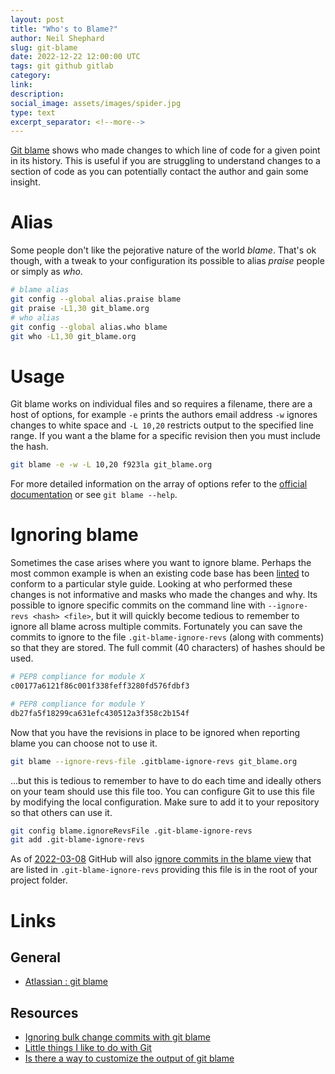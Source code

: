```yaml
---
layout: post
title: "Who's to Blame?"
author: Neil Shephard
slug: git-blame
date: 2022-12-22 12:00:00 UTC
tags: git github gitlab
category:
link:
description:
social_image: assets/images/spider.jpg
type: text
excerpt_separator: <!--more-->
---
```


[Git blame](https://www.git-scm.com/docs/git-blame) shows who made changes to which line of code for a given point in
its history. This is useful if you are struggling to understand changes to a section of code as you can potentially
contact the author and gain some insight.

<!--more-->

# Alias

Some people don't like the pejorative nature of the world _blame_. That's ok though, with a tweak to your configuration
its possible to alias _praise_ people or simply as _who_.

```bash
# blame alias
git config --global alias.praise blame
git praise -L1,30 git_blame.org
# who alias
git config --global alias.who blame
git who -L1,30 git_blame.org
```

# Usage

Git blame works on individual files and so requires a filename, there are a host of options, for example `-e` prints the
authors email address `-w` ignores changes to white space and `-L 10,20` restricts output to the specified line
range. If you want a the blame for a specific revision then you must include the hash.

```bash
git blame -e -w -L 10,20 f923la git_blame.org
```



For more detailed information on the array of options refer to the [official
documentation](https://www.git-scm.com/docs/git-blame) or see `git blame --help`.

# Ignoring blame

Sometimes the case arises where you want to ignore blame. Perhaps the most common example is when an existing code base
has been [linted](../linting) to conform to a particular style guide. Looking at who performed these changes is not
informative and masks who made the changes and why.  Its possible to ignore specific commits on the command line with
`--ignore-revs <hash> <file>`, but it will quickly become tedious to remember to ignore all blame across multiple
commits. Fortunately you can save the commits to ignore to the file `.git-blame-ignore-revs` (along with comments) so
that they are stored. The full commit (40 characters) of hashes should be used.

```bash
# PEP8 compliance for module X
c00177a6121f86c001f338feff3280fd576fdbf3

# PEP8 compliance for module Y
db27fa5f18299ca631efc430512a3f358c2b154f
```

Now that you have the revisions in place to be ignored when reporting blame you can choose not to use it.

```bash
git blame --ignore-revs-file .gitblame-ignore-revs git_blame.org
```

...but this is tedious to remember to have to do each time and ideally others on your team should use this file too. You
can configure Git to use this file by modifying the local configuration. Make sure to add it to your repository so that
others can use it.

```bash
git config blame.ignoreRevsFile .git-blame-ignore-revs
git add .git-blame-ignore-revs
```

As of [2022-03-08](https://github.com/orgs/community/discussions/5033#discussioncomment-2318478) GitHub will also
[ignore commits in the blame
view](https://docs.github.com/en/repositories/working-with-files/using-files/viewing-a-file#ignore-commits-in-the-blame-view)
that are listed in `.git-blame-ignore-revs` providing this file is in the root of your project folder.

# Links

## General

* [Atlassian : git blame](https://www.atlassian.com/git/tutorials/inspecting-a-repository/git-blame)

## Resources

* [Ignoring bulk change commits with git
  blame](https://www.moxio.com/blog/43/ignoring-bulk-change-commits-with-git-blame)
* [Little things I like to do with
  Git](https://csswizardry.com/2017/05/little-things-i-like-to-do-with-git/#praise-people)
* [Is there a way to customize the output of git blame](https://stackoverflow.com/a/3959409/1444043)
